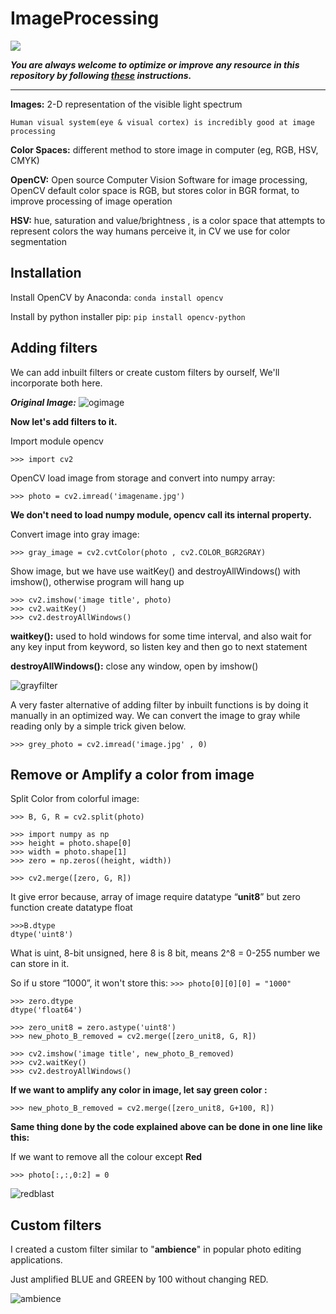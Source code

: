# ImageProcessing

![](https://miro.medium.com/max/1400/1*VeUwoUU7wb2T-NDciUuo7w.jpeg)


***You are always welcome to optimize or improve any resource in this repository by following [these](https://github.com/Aman9026/ImageProcessing/blob/master/CONTRIBUTING.md) instructions.***

---

**Images:** 2-D representation of the visible light spectrum
```
Human visual system(eye & visual cortex) is incredibly good at image processing
```

**Color Spaces:** different method to store image in computer (eg, RGB, HSV, CMYK)


**OpenCV:** Open source Computer Vision Software for image processing, OpenCV default color space is RGB, but stores color in BGR format, to improve processing of image operation


**HSV:** hue, saturation and value/brightness , is a color space that attempts to represent colors the way humans perceive it, in CV we use for color segmentation



## Installation

Install OpenCV by Anaconda:
 ```conda install opencv```

Install by python installer pip:
 ```pip install opencv-python```

## Adding filters
We can add inbuilt filters or create custom filters by ourself, We'll incorporate both here.

***Original Image:***
![ogimage](https://github.com/Aman9026/Custom-Filters/blob/master/Data/Images/billu.jpeg)

**Now let's add filters to it.**

Import module opencv
```
>>> import cv2
```

OpenCV load image from storage and convert into numpy array:
```
>>> photo = cv2.imread('imagename.jpg')
```
**We don't need to load numpy module, opencv call its internal property.**

Convert image into gray image:

```>>> gray_image = cv2.cvtColor(photo , cv2.COLOR_BGR2GRAY)```

Show image, but we have use waitKey()  and destroyAllWindows() with imshow(), otherwise program will hang up

```
>>> cv2.imshow('image title', photo)
>>> cv2.waitKey()
>>> cv2.destroyAllWindows()
```

**waitkey():** used to hold windows for some time interval, and also wait for any key input from keyword, so listen key and then go to next statement

**destroyAllWindows():** close any window, open by imshow()

![grayfilter](https://github.com/Aman9026/Custom-Filters/blob/master/Data/Images/grayscale.jpeg)

A very faster alternative of adding filter by inbuilt functions is by doing it manually in an optimized way. 
We can convert the image to gray while reading only by a simple trick given below.
```
>>> grey_photo = cv2.imread('image.jpg' , 0)

```

## Remove or Amplify a color from image

Split Color from colorful image:

```>>> B, G, R = cv2.split(photo)```

```
>>> import numpy as np
>>> height = photo.shape[0]
>>> width = photo.shape[1]
>>> zero = np.zeros((height, width))

>>> cv2.merge([zero, G, R])
```

It give error because, array of image require datatype “**unit8**” but zero function create datatype float

```
>>>B.dtype
dtype('uint8')
```

What is uint, 8-bit unsigned, here 8 is 8 bit, means 2^8 = 0-255 number we can store in it.

So if u store “1000”, it won't store this:
```>>> photo[0][0][0] = "1000"```

```
>>> zero.dtype
dtype('float64')
```
```
>>> zero_unit8 = zero.astype('uint8')
>>> new_photo_B_removed = cv2.merge([zero_unit8, G, R])
```
```
>>> cv2.imshow('image title', new_photo_B_removed)
>>> cv2.waitKey()
>>> cv2.destroyAllWindows()
```

**If we want to amplify any color in image, let say green color :**
```
>>> new_photo_B_removed = cv2.merge([zero_unit8, G+100, R])
```

**Same thing done by the code explained above can be done in one line like this:**

If we want to remove all the colour except **Red**

```>>> photo[:,:,0:2] = 0```

![redblast](https://github.com/Aman9026/Custom-Filters/blob/master/Data/Images/redblast.jpeg)

## Custom filters
I created a custom filter similar to "**ambience**" in popular photo editing applications.

Just amplified BLUE and GREEN by 100 without changing RED.

![ambience](https://github.com/Aman9026/Custom-Filters/blob/master/Data/Images/ambience.jpeg)
